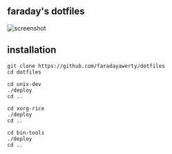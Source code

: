 
## faraday's dotfiles
![screenshot](https://sun9-north.userapi.com/sun9-82/s/v1/ig2/GtZ4_t8NOi4qv7DWbGjhdo3rCXBNMWdrcUiCmjelhmEDiyuxxyR1hNNgGkKXlE_YaL__UDedCezsJVKbcZveMphV.jpg?size=2560x1440&quality=95&type=album)

## installation
```
git clone https://github.com/faradayawerty/dotfiles
cd dotfiles

cd unix-dev
./deploy
cd ..

cd xorg-rice
./deploy
cd ..

cd bin-tools
./deploy
cd ..
```

